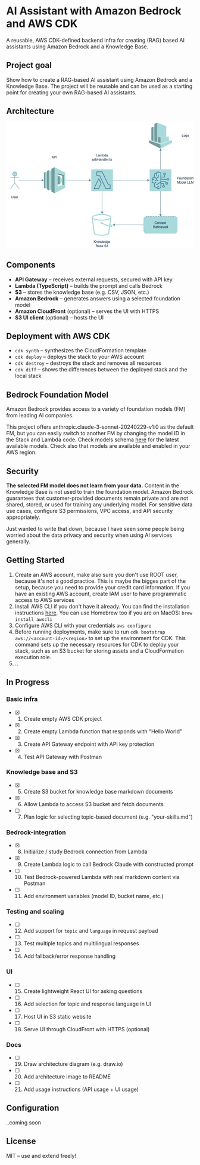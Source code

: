 # AI Assistant with Amazon Bedrock and AWS CDK

A reusable, AWS CDK-defined backend infra for creating (RAG) based AI assistants using Amazon Bedrock and a Knowledge Base.

## Project goal

Show how to create a RAG-based AI assistant using Amazon Bedrock and a Knowledge Base. The project will be reusable and can be used as a starting point for creating your own RAG-based AI assistants.

## Architecture

![Arkkitehtuurikuva](./docs/idea-bedrock-rag-agent-cdk.jpg)

## Components

- **API Gateway** – receives external requests, secured with API key
- **Lambda (TypeScript)** – builds the prompt and calls Bedrock
- **S3** – stores the knowledge base (e.g. CSV, JSON, etc.) 
- **Amazon Bedrock** – generates answers using a selected foundation model
- **Amazon CloudFront** (optional) – serves the UI with HTTPS
- **S3 UI client** (optional) – hosts the UI

## Deployment with AWS CDK
- ```cdk synth``` – synthesizes the CloudFormation template
- ```cdk deploy``` – deploys the stack to your AWS account
- ```cdk destroy``` – destroys the stack and removes all resources
- ```cdk diff``` – shows the differences between the deployed stack and the local stack

## Bedrock Foundation Model

Amazon Bedrock provides access to a variety of foundation models (FM) from leading AI companies.

This project offers anthropic.claude-3-sonnet-20240229-v1:0 as the default FM, but you can easily switch to another FM by changing the model ID in the Stack and Lambda code. Check models schema [here](https://docs.aws.amazon.com/bedrock/latest/devguide/bedrock-models.html) for the latest available models. Check also that models are available and enabled in your AWS region.

## Security

**The selected FM model does not learn from your data.** Content in the Knowledge Base is not used to train the foundation model. Amazon Bedrock guarantees that customer-provided documents remain private and are not shared, stored, or used for training any underlying model. For sensitive data use cases, configure S3 permissions, VPC access, and API security appropriately.

Just wanted to write that down, because I have seen some people being worried about the data privacy and security when using AI services generally.

## Getting Started

1. Create an AWS account, make also sure you don't use ROOT user, because it's not a good practice. This is maybe the bigges part of the setup, because you need to provide your credit card information. If you have an existing AWS account, create IAM user to have programmatic access to AWS services
2. Install AWS CLI if you don't have it already. You can find the installation instructions [here](https://docs.aws.amazon.com/cli/latest/userguide/getting-started-install.html). You can use Homebrew too if you are on MacOS: ```brew install awscli```
3. Configure AWS CLI with your credentials ```aws configure``` 
4. Before running deployments, make sure to run ```cdk bootstrap aws://<account-id>/<region>``` to set up the environment for CDK. This command sets up the necessary resources for CDK to deploy your stack, such as an S3 bucket for storing assets and a CloudFormation execution role.
5. ..

## In Progress

### Basic infra

- [x] 1. Create empty AWS CDK project
- [x] 2. Create empty Lambda function that responds with "Hello World"
- [x] 3. Create API Gateway endpoint with API key protection
- [x] 4. Test API Gateway with Postman

### Knowledge base and S3

- [x] 5. Create S3 bucket for knowledge base markdown documents
- [x] 6. Allow Lambda to access S3 bucket and fetch documents
- [ ] 7. Plan logic for selecting topic-based document (e.g. "your-skills.md")

### Bedrock-integration

- [x] 8. Initialize / study Bedrock connection from Lambda
- [x] 9. Create Lambda logic to call Bedrock Claude with constructed prompt
- [ ] 10. Test Bedrock-powered Lambda with real markdown content via Postman
- [ ] 11. Add environment variables (model ID, bucket name, etc.)

### Testing and scaling

- [ ] 12. Add support for `topic` and `language` in request payload
- [ ] 13. Test multiple topics and multilingual responses
- [ ] 14. Add fallback/error response handling

### UI

- [ ] 15. Create lightweight React UI for asking questions
- [ ] 16. Add selection for topic and response language in UI
- [ ] 17. Host UI in S3 static website
- [ ] 18. Serve UI through CloudFront with HTTPS (optional)

### Docs

- [ ] 19. Draw architecture diagram (e.g. draw.io)
- [ ] 20. Add architecture image to README
- [ ] 21. Add usage instructions (API usage + UI usage)



## Configuration

..coming soon

## License

MIT – use and extend freely!